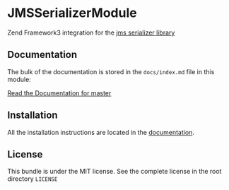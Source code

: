 JMSSerializerModule
===================

Zend Framework3 integration for the [jms serializer library](https://github.com/schmittjoh/serializer)

Documentation
-------------

The bulk of the documentation is stored in the `docs/index.md`
file in this module:

[Read the Documentation for master](https://github.com/Spea/JMSSerializerModule/blob/master/docs/index.md)

Installation
------------

All the installation instructions are located in the [documentation](https://github.com/Spea/JMSSerializerModule/blob/master/docs/index.md).

License
-------

This bundle is under the MIT license. See the complete license in the root directory ```LICENSE```

